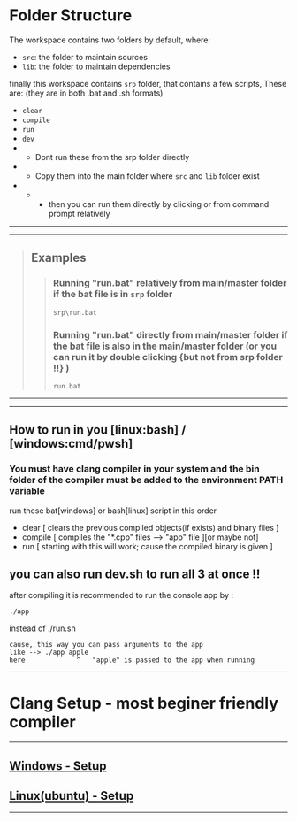 # Folder Structure
The workspace contains two folders by default, where:
- `src`: the folder to maintain sources
- `lib`: the folder to maintain dependencies

finally this workspace contains `srp` folder, that contains a few scripts, These are: (they are in both .bat and .sh formats)
- `clear`
- `compile`
- `run`
- `dev`
- - Dont run these from the srp folder directly
- - Copy them into the main folder where `src` and `lib` folder exist
- - - then you can run them directly by clicking or from command prompt relatively

---
---
> ## Examples
>>### Running "run.bat" relatively from main/master folder if the bat file is in `srp` folder
>>```batch
>>srp\run.bat
>>```
>>
>>### Running "run.bat" directly from main/master folder if the bat file is also in the main/master folder (or you can run it by double clicking {but not from srp folder !!} )
>>```batch
>>run.bat
>>```
---
---

## How to run in you [linux:bash] / [windows:cmd/pwsh]
### You must have clang compiler in your system and the bin folder of the compiler must be added to the environment PATH variable

run these bat[windows] or bash[linux] script in this order
- clear [ clears the previous compiled objects(if exists) and binary files ]
- compile [ compiles the "\*.cpp" files --> "app" file ][or maybe not]
- run  [ starting with this will work; cause the compiled binary is given ]

## you can also run dev.sh to run all 3 at once !!

after compiling it is recommended to run the console app by :
```bash
./app
```
instead of ./run.sh
```
cause, this way you can pass arguments to the app
like --> ./app apple
here             ^   "apple" is passed to the app when running
```
 
---
# Clang Setup - most beginer friendly compiler
---
## [Windows - Setup](srp/PAGE.md)
## [Linux(ubuntu) - Setup](srp/PAGE2.md)
---